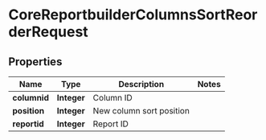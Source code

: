 

# CoreReportbuilderColumnsSortReorderRequest


## Properties

| Name | Type | Description | Notes |
|------------ | ------------- | ------------- | -------------|
|**columnid** | **Integer** | Column ID |  |
|**position** | **Integer** | New column sort position |  |
|**reportid** | **Integer** | Report ID |  |



